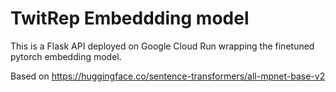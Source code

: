 # TwitRep Embeddding model

This is a Flask API deployed on Google Cloud Run wrapping the finetuned pytorch embedding model.

Based on https://huggingface.co/sentence-transformers/all-mpnet-base-v2
